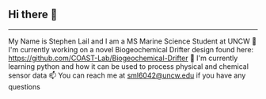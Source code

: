 ## Hi there 👋
--------------------------------------------------------------------
My Name is Stephen Lail and I am a MS Marine Science Student at UNCW
🔭 I'm currently working on a novel Biogeochemical Drifter design found here: https://github.com/COAST-Lab/Biogeochemical-Drifter
🌱 I'm currently learning python and how it can be used to process physical and chemical sensor data
📫 You can reach me at sml6042@uncw.edu if you have any questions
<!--
**Stephen-Lail/Stephen-Lail** is a ✨ _special_ ✨ repository because its `README.md` (this file) appears on your GitHub profile.

Here are some ideas to get you started:

- 🔭 I’m currently working on ...
- 🌱 I’m currently learning ...
- 👯 I’m looking to collaborate on ...
- 🤔 I’m looking for help with ...
- 💬 Ask me about ...
- 📫 How to reach me: ...
- 😄 Pronouns: ...
- ⚡ Fun fact: ...
-->
